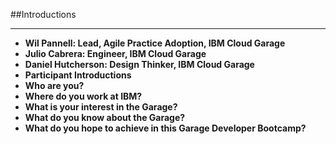 <!-- .slide: data-background="resources/footer.svg" data-background-size="contain" data-background-position="bottom"  -->

##Introductions
- - -
* **Wil Pannell: Lead, Agile Practice Adoption, IBM Cloud Garage** <!-- .element: style="color:maroon" -->
* **Julio Cabrera: Engineer, IBM Cloud Garage** <!-- .element: class="fragment"; style="color:maroon" -->
* **Daniel Hutcherson: Design Thinker, IBM Cloud Garage** <!-- .element: class="fragment"; style="color:maroon" -->
* **Participant Introductions**  <!-- .element: class="fragment"; style="color:maroon" -->
* **Who are you?**  <!-- .element: class="fragment"; style="color:navy" -->
* **Where do you work at IBM?**  <!-- .element: class="fragment"; style="color:navy" -->
* **What is your interest in the Garage?**  <!-- .element: class="fragment"; style="color:navy" -->
* **What do you know about the Garage?**  <!-- .element: class="fragment"; style="color:navy" -->
* **What do you hope to achieve in this Garage Developer Bootcamp?**  <!-- .element: class="fragment"; style="color:navy" -->
<br/>
<br/>
<br/>
<br/>
<br/>
<br/>
<br/>
<br/>
<br/>
<br/>
<br/>
<br/>
<br/>
<br/>
<br/>
<br/>
<br/>
<br/>
<br/>
<br/>
<br/>
<br/>
<br/>
<br/>
<br/>
<br/>
<br/>
<br/>
<br/>
<br/>
<aside class="notes">
</aside>

